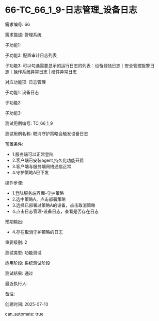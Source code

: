 # 66-TC_66_1_9-日志管理_设备日志

需求编号: 66

需求描述: 管理系统

子功能1: 

子功能2: 配置审计日志列表

子功能3: 可以勾选需要显示的运行日志的列表：设备登陆日志｜安全管控报警日志｜操作系统异常日志 | 硬件异常日志


对应功能项: 日志管理

子功能1: 设备日志

子功能2: 

子功能3: 


测试用例编号: TC_66_1_9

测试用例名称: 取消守护策略会触发设备日志

预置条件:
- 1.服务端可以正常登陆
- 2.客户端已安装agent,持久化功能开启
- 3.客户端与服务端网络通信正常
- 4.守护策略A已下发

操作步骤:
- 1.登陆服务端界面-守护策略
- 2.选中策略A，点击部署策略
- 3.选择已部署过策略A的设备，点击取消策略
- 4.点击日志管理-设备日志，查看是否存在日志

预期输出:
- 4.存在取消守护策略的日志

重要级别: 2

测试类型: 功能测试

适用阶段: 系统测试阶段

测试结果: 通过

最近执行人: 

备注: 

创建时间: 2025-07-10

can_automate: true
